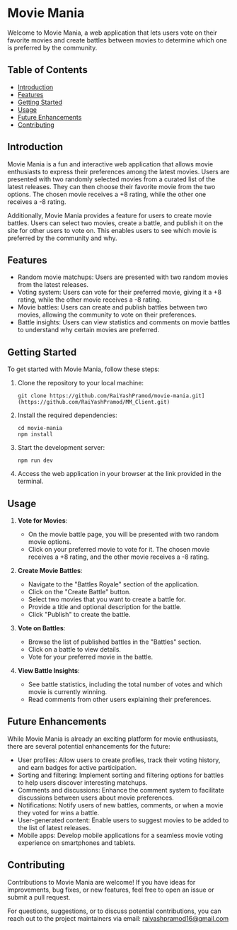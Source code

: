 # Movie Mania

Welcome to Movie Mania, a web application that lets users vote on their favorite movies and create battles between movies to determine which one is preferred by the community.

## Table of Contents
- [Introduction](#introduction)
- [Features](#features)
- [Getting Started](#getting-started)
- [Usage](#usage)
- [Future Enhancements](#future-enhancements)
- [Contributing](#contributing)

## Introduction

Movie Mania is a fun and interactive web application that allows movie enthusiasts to express their preferences among the latest movies. Users are presented with two randomly selected movies from a curated list of the latest releases. They can then choose their favorite movie from the two options. The chosen movie receives a +8 rating, while the other one receives a -8 rating.

Additionally, Movie Mania provides a feature for users to create movie battles. Users can select two movies, create a battle, and publish it on the site for other users to vote on. This enables users to see which movie is preferred by the community and why.

## Features

- Random movie matchups: Users are presented with two random movies from the latest releases.
- Voting system: Users can vote for their preferred movie, giving it a +8 rating, while the other movie receives a -8 rating.
- Movie battles: Users can create and publish battles between two movies, allowing the community to vote on their preferences.
- Battle insights: Users can view statistics and comments on movie battles to understand why certain movies are preferred.

## Getting Started

To get started with Movie Mania, follow these steps:

1. Clone the repository to your local machine:

   ```shell
   git clone https://github.com/RaiYashPramod/movie-mania.git](https://github.com/RaiYashPramod/MM_Client.git)
   ```

2. Install the required dependencies:

   ```shell
   cd movie-mania
   npm install
   ```

3. Start the development server:

   ```shell
   npm run dev
   ```

4. Access the web application in your browser at the link provided in the terminal.

## Usage

1. **Vote for Movies**:
   - On the movie battle page, you will be presented with two random movie options.
   - Click on your preferred movie to vote for it. The chosen movie receives a +8 rating, and the other movie receives a -8 rating.

2. **Create Movie Battles**:
   - Navigate to the "Battles Royale" section of the application.
   - Click on the "Create Battle" button.
   - Select two movies that you want to create a battle for.
   - Provide a title and optional description for the battle.
   - Click "Publish" to create the battle.

3. **Vote on Battles**:
   - Browse the list of published battles in the "Battles" section.
   - Click on a battle to view details.
   - Vote for your preferred movie in the battle.

4. **View Battle Insights**:
   - See battle statistics, including the total number of votes and which movie is currently winning.
   - Read comments from other users explaining their preferences.

## Future Enhancements

While Movie Mania is already an exciting platform for movie enthusiasts, there are several potential enhancements for the future:

- User profiles: Allow users to create profiles, track their voting history, and earn badges for active participation.
- Sorting and filtering: Implement sorting and filtering options for battles to help users discover interesting matchups.
- Comments and discussions: Enhance the comment system to facilitate discussions between users about movie preferences.
- Notifications: Notify users of new battles, comments, or when a movie they voted for wins a battle.
- User-generated content: Enable users to suggest movies to be added to the list of latest releases.
- Mobile apps: Develop mobile applications for a seamless movie voting experience on smartphones and tablets.

## Contributing

Contributions to Movie Mania are welcome! If you have ideas for improvements, bug fixes, or new features, feel free to open an issue or submit a pull request.

For questions, suggestions, or to discuss potential contributions, you can reach out to the project maintainers via email: raiyashpramod16@gmail.com

